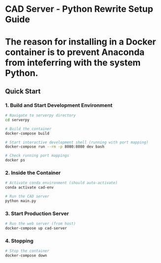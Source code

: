 # CAD Server - Python Rewrite Setup Guide

# The reason for installing in a Docker container is to prevent Anaconda from inteferring with the system Python.

## Quick Start

### 1. Build and Start Development Environment
```bash
# Navigate to serverpy directory
cd serverpy

# Build the container
docker-compose build

# Start interactive development shell (running with port mapping)
docker-compose run --rm -p 8080:8080 dev bash

# Check running port mappings
docker ps
```


### 2. Inside the Container
```bash
# Activate conda environment (should auto-activate)
conda activate cad-env

# Run the CAD server
python main.py
```

### 3. Start Production Server
```bash
# Run the web server (from host)
docker-compose up cad-server
```

### 4. Stopping
```bash
# Stop the container
docker-compose down